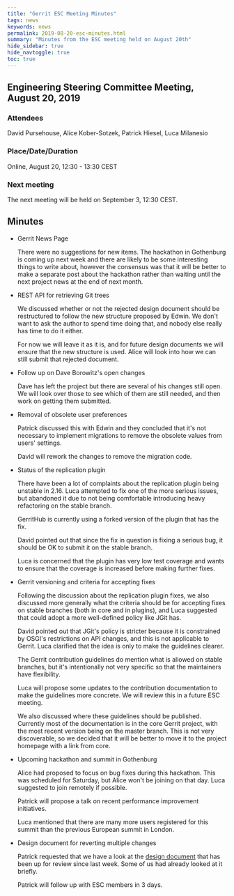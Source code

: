 ```yaml
---
title: "Gerrit ESC Meeting Minutes"
tags: news
keywords: news
permalink: 2019-08-20-esc-minutes.html
summary: "Minutes from the ESC meeting held on August 20th"
hide_sidebar: true
hide_navtoggle: true
toc: true
---
```


## Engineering Steering Committee Meeting, August 20, 2019

### Attendees

David Pursehouse, Alice Kober-Sotzek, Patrick Hiesel, Luca Milanesio

### Place/Date/Duration

Online, August 20, 12:30 - 13:30 CEST

### Next meeting

The next meeting will be held on September 3, 12:30 CEST.

## Minutes

* Gerrit News Page

  There were no suggestions for new items. The hackathon in Gothenburg is coming
  up next week and there are likely to be some interesting things to write about,
  however the consensus was that it will be better to make a separate post about
  the hackathon rather than waiting until the next project news at the end of
  next month.

* REST API for retrieving Git trees

  We discussed whether or not the rejected design document should be restructured
  to follow the new structure proposed by Edwin. We don't want to ask the author to
  spend time doing that, and nobody else really has time to do it either.

  For now we will leave it as it is, and for future design documents we will
  ensure that the new structure is used. Alice will look into how we can still
  submit that rejected document.

* Follow up on Dave Borowitz's open changes

  Dave has left the project but there are several of his changes still open. We
  will look over those to see which of them are still needed, and then work on
  getting them submitted.

* Removal of obsolete user preferences

  Patrick discussed this with Edwin and they concluded that it's not necessary
  to implement migrations to remove the obsolete values from users' settings.

  David will rework the changes to remove the migration code.

* Status of the replication plugin

  There have been a lot of complaints about the replication plugin being unstable
  in 2.16. Luca attempted to fix one of the more serious issues, but abandoned it
  due to not being comfortable introducing heavy refactoring on the stable branch.

  GerritHub is currently using a forked version of the plugin that has the fix.

  David pointed out that since the fix in question is fixing a serious bug, it
  should be OK to submit it on the stable branch.

  Luca is concerned that the plugin has very low test coverage and wants to
  ensure that the coverage is increased before making further fixes.

* Gerrit versioning and criteria for accepting fixes

  Following the discussion about the replication plugin fixes, we also discussed
  more generally what the criteria should be for accepting fixes on stable branches
  (both in core and in plugins), and Luca suggested that could adopt a more
  well-defined policy like JGit has.

  David pointed out that JGit's policy is stricter because it is constrained
  by OSGI's restrictions on API changes, and this is not applicable to Gerrit. Luca
  clarified that the idea is only to make the guidelines clearer.

  The Gerrit contribution guidelines do mention what is allowed on stable branches,
  but it's intentionally not very specific so that the maintainers have flexibility.

  Luca will propose some updates to the contribution documentation to make the
  guidelines more concrete. We will review this in a future ESC meeting.

  We also discussed where these guidelines should be published. Currently most of
  the documentation is in the core Gerrit project, with the most recent version
  being on the master branch. This is not very discoverable, so we decided that it
  will be better to move it to the project homepage with a link from core.

* Upcoming hackathon and summit in Gothenburg

  Alice had proposed to focus on bug fixes during this hackathon. This was scheduled
  for Saturday, but Alice won't be joining on that day. Luca suggested to join
  remotely if possible.

  Patrick will propose a talk on recent performance improvement initiatives.

  Luca mentioned that there are many more users registered for this summit than
  the previous European summit in London.

* Design document for reverting multiple changes

  Patrick requested that we have a look at the [design document](https://gerrit-review.googlesource.com/c/homepage/+/233996)
  that has been up for review since last week. Some of us had already looked at it
  briefly.

  Patrick will follow up with ESC members in 3 days.
